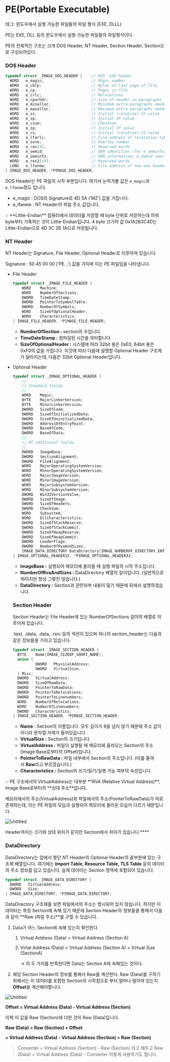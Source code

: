 # PE(Portable Executable)

태그: 윈도우에서 실행 가능한 파일들의 파일 형식 (EXE, DLLL)

PE는 EXE, DLL 등의 윈도우에서 실행 가능한 파일들의 파일형식이다.

PE의 전체적인 구조는 크게 DOS Header, NT Header, Section Header, Section으로 구성되어있다.

### DOS Header

```c
typedef struct _IMAGE_DOS_HEADER {    // DOS .EXE header
  WORD   e_magic;                     // Magic number
  WORD   e_cblp;                      // Bytes on last page of file
  WORD   e_cp;                        // Pages in file
  WORD   e_crlc;                      // Relocations
  WORD   e_cparhdr;                   // Size of header in paragraphs
  WORD   e_minalloc;                  // Minimum extra paragraphs needed
  WORD   e_maxalloc;                  // Maximum extra paragraphs needed
  WORD   e_ss;                        // Initial (relative) SS value
  WORD   e_sp;                        // Initial SP value
  WORD   e_csum;                      // Checksum
  WORD   e_ip;                        // Initial IP value
  WORD   e_cs;                        // Initial (relative) CS value
  WORD   e_lfarlc;                    // File address of relocation table
  WORD   e_ovno;                      // Overlay number
  WORD   e_res[4];                    // Reserved words
  WORD   e_oemid;                     // OEM identifier (for e_oeminfo)
  WORD   e_oeminfo;                   // OEM information; e_oemid specific
  WORD   e_res2[10];                  // Reserved words
  LONG   e_lfanew;                    // File address of new exe header
} IMAGE_DOS_HEADER, *PIMAGE_DOS_HEADER;
```

DOS Header는 PE 파일의 시작 부분입니다. 여기서 눈여겨볼 값은 `e_magic`과 `e_lfanew`정도 입니다.

- e_magic :  DOS의 Signature로 4D 5A (’MZ’) 값을 가집니다.
- e_lfanew : NT Header의 파일 주소 값입니다.

<aside>
💡 **Little-Endian**
컴퓨터에서 데이터를 저장할 때 byte 단위로 저장하는데 하위 byte부터 기록하는 것이 Little-Endian입니다.
4 byte 크기의 값 0x1A2B3C4D는 Little-Endian으로 4D 3C 2B 1A으로 저장됩니다.

</aside>

### NT Header

NT Header는 Signature, File Header, Optional Header로 이루어져 있습니다.

Signature : 50 45 00 00 (’PE…’) 값을 가지며 이는 PE 파일임을 나타냅니다.

- File Header
    
    ```c
    typedef struct _IMAGE_FILE_HEADER {
        WORD    Machine;
        WORD    NumberOfSections;
        DWORD   TimeDateStamp;
        DWORD   PointerToSymbolTable;
        DWORD   NumberOfSymbols;
        WORD    SizeOfOptionalHeader;
        WORD    Characteristics;
    } IMAGE_FILE_HEADER, *PIMAGE_FILE_HEADER;
    ```
    
    - **NumberOfSection :** section의 수입니다.
    - **TimeDateStamp :** 컴파일된 시간을 의미합니다.
    - **SizeOfOptionalHeader :** 시스템에 따라 32bit 용은 0xE0, 64bit 용은 0xF0의 값을 가집니다. 이것에 따라 다음에 설명할 Optional Header 구조체가 달라지는데, 다음은 32bit Optional Header입니다.
- Optional Header
    
    ```c
    typedef struct _IMAGE_OPTIONAL_HEADER {
        //
        // Standard fields.
        //
        WORD    Magic;
        BYTE    MajorLinkerVersion;
        BYTE    MinorLinkerVersion;
        DWORD   SizeOfCode;
        DWORD   SizeOfInitializedData;
        DWORD   SizeOfUninitializedData;
        DWORD   AddressOfEntryPoint;
        DWORD   BaseOfCode;
        DWORD   BaseOfData;
        //
        // NT additional fields.
        //
        DWORD   ImageBase;
        DWORD   SectionAlignment;
        DWORD   FileAlignment;
        WORD    MajorOperatingSystemVersion;
        WORD    MinorOperatingSystemVersion;
        WORD    MajorImageVersion;
        WORD    MinorImageVersion;
        WORD    MajorSubsystemVersion;
        WORD    MinorSubsystemVersion;
        DWORD   Win32VersionValue;
        DWORD   SizeOfImage;
        DWORD   SizeOfHeaders;
        DWORD   CheckSum;
        WORD    Subsystem;
        WORD    DllCharacteristics;
        DWORD   SizeOfStackReserve;
        DWORD   SizeOfStackCommit;
        DWORD   SizeOfHeapReserve;
        DWORD   SizeOfHeapCommit;
        DWORD   LoaderFlags;
        DWORD   NumberOfRvaAndSizes;
        IMAGE_DATA_DIRECTORY DataDirectory[IMAGE_NUMBEROF_DIRECTORY_ENTRIES];
    } IMAGE_OPTIONAL_HEADER32, *PIMAGE_OPTIONAL_HEADER32;
    ```
    
    - **ImageBase :** 실행되어 메모리에 올라올 때 실행 파일의 시작 주소입니다.
    - **NumberOfRvaAndSizes :** DataDirectory 배열의 길이입니다. (일반적으로 16이지만 항상 그렇진 않습니다.)
    - **DataDirectory :** Section과 관련되며 내용이 많기 때문에 뒤에서 설명하겠습니다.
    
    ### Section Header
    
    Section Header는 File Header에 있는 NumberOfSections 길이의 배열로 이루어져 있습니다.
    
    .text, .idata, .data, .rsrc 등의 섹션이 있으며 하나의 section_header는 다음과 같은 정보들을 가지고 있습니다.
    
    ```c
    typedef struct _IMAGE_SECTION_HEADER {
      BYTE    Name[IMAGE_SIZEOF_SHORT_NAME];
      union {
              DWORD   PhysicalAddress;
              DWORD   VirtualSize;
      } Misc;
      DWORD   VirtualAddress;
      DWORD   SizeOfRawData;
      DWORD   PointerToRawData;
      DWORD   PointerToRelocations;
      DWORD   PointerToLinenumbers;
      WORD    NumberOfRelocations;
      WORD    NumberOfLinenumbers;
      DWORD   Characteristics;
    } IMAGE_SECTION_HEADER, *PIMAGE_SECTION_HEADER;
    ```
    
    - **Name** : Section의 이름입니다. 모두 길이가 8을 넘지 않기 때문에 주소 값이 아니라 문자열 자체가 들어있습니다.
    - **VirtualSize :** Section의 크기입니다.
    - **VirtualAddress :** 파일이 실행될 때 메모리에 올라오는 Section의 주소 (Image Base로부터의 Offset)입니다.
    - **PointerToRawData :** 파일 내부에서 Section의 주소입니다. (이를 줄여서 **Raw**라고 부르겠습니다.)
    - **Characteristics :** Section의 쓰기/읽기/실행 가능 여부의 속성입니다.

<aside>
💡 PE 구조에서의 VirtualAddress는 대부분 **RVA (Relative Virtual Address)**, Image Base로부터의 **상대 주소**입니다.

</aside>

메모리에서의 주소(VirtualAddress)와 파일에서의 주소(PointerToRawData)가 따로 존재하는데, 이는 PE 파일의 모습과 실행되어 메모리에 올라온 모습이 다르기 때문입니다.

![Untitled](PE(Portable%20Executable)%206da684a439914c2aa0d9ff5d410673f1/Untitled.png)

Header까지는 크기와 상대 위치가 같지만 Section에서 차이가 있습니다.****

### **DataDirectory**

DataDirectory는 앞에서 봤던 NT Header의 Optional Header의 끝부분에 있는 구조체 배열입니다. 여기에는 **Import Table, Resource Table, TLS Table** 등의 데이터의 주소 정보를 담고 있습니다. 실제 데이터는 Section 영역에 포함되어 있습니다.

```c
typedef struct _IMAGE_DATA_DIRECTORY {
  DWORD   VirtualAddress;
  DWORD   Size;
} IMAGE_DATA_DIRECTORY, *PIMAGE_DATA_DIRECTORY;
```

DataDirectory 구조체를 보면 파일에서의 주소는 명시되어 있지 않습니다. 하지만 이 데이터는 특정 Section에 속해 있기 때문에 Section Header의 정보들을 통해서 다음과 같이 **Raw (파일 주소)**를 구할 수 있습니다.

1. Data가 어느 Section에 속해 있는지 확인한다.
    1. Virtual Address (Data) > Virtual Address (Section A)
    2. Virtal Address (Data) < Virtual Address (Section A) + Virtual Size (SectionA)
        
        → 이 두 가지를 만족한다면 Data는 Section A에 속해있는 것이다.
        
2. 해당 Section Header의 정보를 통해서 Raw를 계산한다. Raw (Data)를 구하기 위해서는 이 데이터를 포함한 Section의 시작점으로 부터 얼마나 떨어져 있는지 **Offset**을 계산해야합니다.

![Untitled](PE(Portable%20Executable)%206da684a439914c2aa0d9ff5d410673f1/Untitled%201.png)

**Offset = Virtual Address (Data) - Virtual Address (Section)**

이제 이 값을 Raw (Section)에 더한 것이 Raw (Data)입니다.

**Raw (Data) = Raw (Section) + Offset**

**= Virtual Address (Data) - Virtual Address (Section) + Raw (Section)**

> Converter = Virtual Address (Section) - Raw (Section) 라고 해두고
Raw (Data) = Virtual Address (Data) - Converter 이렇게 사용하기도 합니다.
>